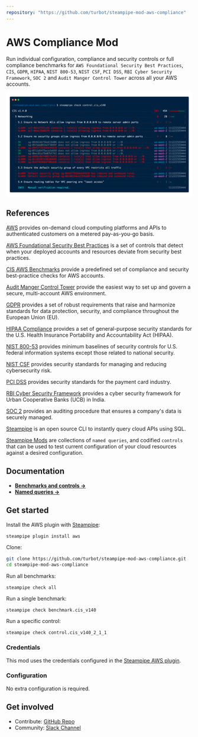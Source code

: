 ```yaml
---
repository: "https://github.com/turbot/steampipe-mod-aws-compliance"
---
```


# AWS Compliance Mod

Run individual configuration, compliance and security controls or full compliance benchmarks for `AWS Foundational Security Best Practices`, `CIS`, `GDPR`, `HIPAA`, `NIST 800-53`, `NIST CSF`, `PCI DSS`, `RBI Cyber Security Framework`, `SOC 2` and `Audit Manger Control Tower` across all your AWS accounts.

![image](https://raw.githubusercontent.com/turbot/steampipe-mod-aws-compliance/main/docs/aws_cis_v140_console.png)

## References

[AWS](https://aws.amazon.com/) provides on-demand cloud computing platforms and APIs to authenticated customers on a metered pay-as-you-go basis.

[AWS Foundational Security Best Practices](https://docs.aws.amazon.com/securityhub/latest/userguide/securityhub-standards-fsbp-controls.html) is a set of controls that detect when your deployed accounts and resources deviate from security best practices.

[CIS AWS Benchmarks](https://www.cisecurity.org/benchmark/amazon_web_services/) provide a predefined set of compliance and security best-practice checks for AWS accounts.

[Audit Manger Control Tower](https://docs.aws.amazon.com/audit-manager/latest/userguide/controltower.html) provide the easiest way to set up and govern a secure, multi-account AWS environment.

[GDPR](https://docs.aws.amazon.com/audit-manager/latest/userguide/GDPR.html) provides a set of robust requirements that raise and harmonize standards for data protection, security, and compliance throughout the European Union (EU).

[HIPAA Compliance](https://aws.amazon.com/compliance/hipaa-compliance/) provides a set of general-purpose security standards for the U.S. Health Insurance Portability and Accountability Act (HIPAA).

[NIST 800-53](https://csrc.nist.gov/publications/detail/sp/800-53/rev-4/final) provides minimum baselines of security controls for U.S. federal information systems except those related to national security.

[NIST CSF](https://www.nist.gov/cyberframework) provides security standards for managing and reducing cybersecurity risk.

[PCI DSS](https://www.pcisecuritystandards.org) provides security standards for the payment card industry.

[RBI Cyber Security Framework](https://www.rbi.org.in/Scripts/NotificationUser.aspx?Id=11397) provides a cyber security framework for Urban Cooperative Banks (UCB) in India.

[SOC 2](https://docs.aws.amazon.com/audit-manager/latest/userguide/SOC2.html) provides an auditing procedure that ensures a company's data is securely managed.

[Steampipe](https://steampipe.io) is an open source CLI to instantly query cloud APIs using SQL.

[Steampipe Mods](https://steampipe.io/docs/reference/mod-resources#mod) are collections of `named queries`, and codified `controls` that can be used to test current configuration of your cloud resources against a desired configuration.

## Documentation

- **[Benchmarks and controls →](https://hub.steampipe.io/mods/turbot/aws_compliance/controls)**
- **[Named queries →](https://hub.steampipe.io/mods/turbot/aws_compliance/queries)**

## Get started

Install the AWS plugin with [Steampipe](https://steampipe.io):
```shell
steampipe plugin install aws
```

Clone:
```sh
git clone https://github.com/turbot/steampipe-mod-aws-compliance.git
cd steampipe-mod-aws-compliance
```

Run all benchmarks:
```shell
steampipe check all
```

Run a single benchmark:
```shell
steampipe check benchmark.cis_v140
```

Run a specific control:
```shell
steampipe check control.cis_v140_2_1_1
```

### Credentials

This mod uses the credentials configured in the [Steampipe AWS plugin](https://hub.steampipe.io/plugins/turbot/aws).

### Configuration

No extra configuration is required.

## Get involved

* Contribute: [GitHub Repo](https://github.com/turbot/steampipe-mod-aws-compliance)
* Community: [Slack Channel](https://join.slack.com/t/steampipe/shared_invite/zt-oij778tv-lYyRTWOTMQYBVAbtPSWs3g)
